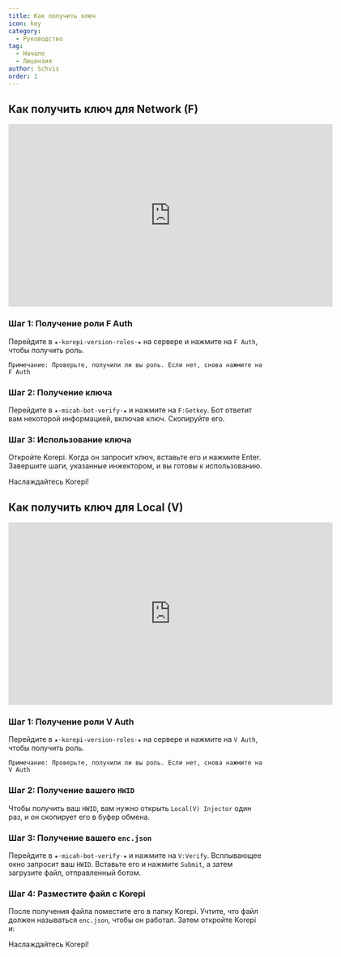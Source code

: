 ```yaml
---
title: Как получить ключ
icon: key
category:
  - Руководство
tag:
  - Начало
  - Лицензия
author: Schvis
order: 1
---
```


## Как получить ключ для Network (F)

<div class="iframe-container"><iframe width="640" height="360" src="https://www.youtube.com/embed/-9bXOMH0-WM" title="Korepi - How to get V key" frameborder="0" allow="accelerometer; autoplay; clipboard-write; encrypted-media; gyroscope; picture-in-picture; web-share" allowfullscreen></iframe></div>

### Шаг 1: Получение роли F Auth

Перейдите в `★⋅korepi-version-roles⋅★` на сервере и нажмите на `F Auth`, чтобы получить роль.

`Примечание: Проверьте, получили ли вы роль. Если нет, снова нажмите на F Auth`

### Шаг 2: Получение ключа

Перейдите в `⁠★⋅micah-bot-verify⋅★` и нажмите на `F:Getkey`. Бот ответит вам некоторой информацией, включая ключ. Скопируйте его.

### Шаг 3: Использование ключа

Откройте Korepi. Когда он запросит ключ, вставьте его и нажмите Enter. Завершите шаги, указанные инжектором, и вы готовы к использованию.

Наслаждайтесь Korepi!

## Как получить ключ для Local (V)

<div class="iframe-container"><iframe width="640" height="360" src="https://www.youtube.com/embed/OTCSboZdexc" title="Korepi - How to get V key" frameborder="0" allow="accelerometer; autoplay; clipboard-write; encrypted-media; gyroscope; picture-in-picture; web-share" allowfullscreen></iframe></div>

### Шаг 1: Получение роли V Auth

Перейдите в `★⋅korepi-version-roles⋅★` на сервере и нажмите на `V Auth`, чтобы получить роль.

`Примечание: Проверьте, получили ли вы роль. Если нет, снова нажмите на V Auth`

### Шаг 2: Получение вашего `HWID`

Чтобы получить ваш `HWID`, вам нужно открыть `Local(V) Injector` один раз, и он скопирует его в буфер обмена.

### Шаг 3: Получение вашего `enc.json`

Перейдите в `⁠★⋅micah-bot-verify⋅★` и нажмите на `V:Verify`. Всплывающее окно запросит ваш `HWID`. Вставьте его и нажмите `Submit`, а затем загрузите файл, отправленный ботом.

### Шаг 4: Разместите файл с Korepi

После получения файла поместите его в папку Korepi. Учтите, что файл должен называться `enc.json`, чтобы он работал. Затем откройте Korepi и:

Наслаждайтесь Korepi!
